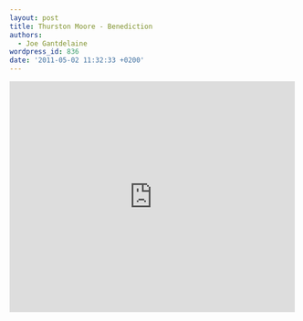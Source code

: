 ```yaml
---
layout: post
title: Thurston Moore - Benediction
authors:
  - Joe Gantdelaine
wordpress_id: 836
date: '2011-05-02 11:32:33 +0200'
---
```

<iframe width="500" height="405" src="http://www.youtube.com/embed/yVXy8bP4fP4" frameborder="0" allowfullscreen></iframe>
